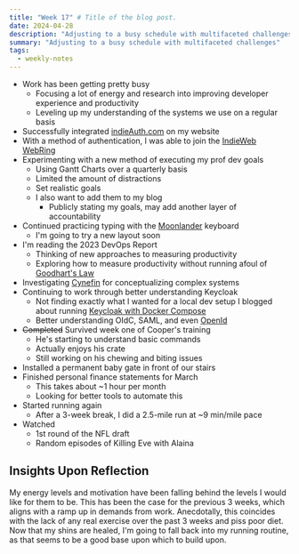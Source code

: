 ```yaml
---
title: "Week 17" # Title of the blog post.
date: 2024-04-28
description: "Adjusting to a busy schedule with multifaceted challenges"
summary: "Adjusting to a busy schedule with multifaceted challenges"
tags:
  - weekly-notes
---
```


* Work has been getting pretty busy
  * Focusing a lot of energy and research into improving developer experience and productivity
  * Leveling up my understanding of the systems we use on a regular basis
* Successfully integrated [indieAuth.com](https://indieauth.com) on my website
* With a method of authentication, I was able to join the [IndieWeb WebRing](https://xn--sr8hvo.ws/)
* Experimenting with a new method of executing my prof dev goals
  * Using Gantt Charts over a quarterly basis
  * Limited the amount of distractions
  * Set realistic goals
  * I also want to add them to my blog
    * Publicly stating my goals, may add another layer of accountability
* Continued practicing typing with the [Moonlander](https://www.zsa.io/moonlander/) keyboard
  * I'm going to try a new layout soon
* I'm reading the 2023 DevOps Report
  * Thinking of new approaches to measuring productivity
  * Exploring how to measure productivity without running afoul of [Goodhart's Law](https://en.wikipedia.org/wiki/Goodhart's_law)
* Investigating [Cynefin](https://thecynefin.co/about-us/about-cynefin-framework/) for conceptualizing complex systems
* Continuing to work through better understanding Keycloak
  * Not finding exactly what I wanted for a local dev setup I blogged about running [Keycloak with Docker Compose](/posts/2024/keycloak-with-docker-compose/)
  * Better understanding OIdC, SAML, and even [OpenId](https://en.wikipedia.org/wiki/OpenID)
* ~~Completed~~ Survived week one of Cooper's training
  * He's starting to understand basic commands
  * Actually enjoys his crate
  * Still working on his chewing and biting issues
* Installed a permanent baby gate in front of our stairs
* Finished personal finance statements for March
  * This takes about ~1 hour per month
  * Looking for better tools to automate this
* Started running again
  * After a 3-week break, I did a 2.5-mile run at ~9 min/mile pace
* Watched
  * 1st round of the NFL draft
  * Random episodes of Killing Eve with Alaina

## Insights Upon Reflection

My energy levels and motivation have been falling behind the levels I would like for them to be. This has been the case for the previous 3 weeks, which aligns with a ramp up in demands from work. Anecdotally, this coincides with the lack of any real exercise over the past 3 weeks and piss poor diet. Now that my shins are healed, I'm going to fall back into my running routine, as that seems to be a good base upon which to build upon. 
